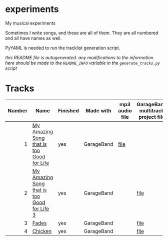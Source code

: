 
# experiments

My musical experiments

Sometimes I write songs, and these are all of them. They are all numbered and all have names as well.

PyYAML is needed to run the tracklist generation script.

*this README file is autogenerated. any modifications to the information here should be made to the `README_INFO` variable in the `generate_tracks.py` script*

# Tracks

|Number|Name|Finished|Made with|mp3 audio file|GarageBand multitrack project file|flac audio file|
|-:|-|-|-|-|-|-|
|1|[My Amazing Song that is too Good for Life](experiments/mastitgfl)|yes|GarageBand|[file](experiments/mastitgfl/files/mastitgfl.mp3)|||
|2|[My Amazing Song that is too Good for Life 3](experiments/mastitgfl3)|yes|GarageBand||[file](experiments/mastitgfl3/files/mastitgfl3.band)|[file](experiments/mastitgfl3/files/mastitgfl3.flac)|
|3|[Fades](experiments/fade)|yes|GarageBand||[file](experiments/fade/files/fade.band)|[file](experiments/fade/files/fade.flac)|
|4|[Chicken](experiments/chicken)|yes|GarageBand||[file](experiments/chicken/files/chicken.band)|[file](experiments/chicken/files/chicken.flac)|
